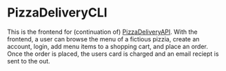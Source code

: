 # PizzaDeliveryCLI

This is the frontend for (continuation of) [PizzaDeliveryAPI](https://github.com/laekettavong/PizzaDeliveryAPI). With the frontend, a user can browse the menu of a fictious pizzia, create an account, login, add menu items to a shopping cart, and place an order. Once the order is placed, the users card is charged and an email reciept is sent to the out.
